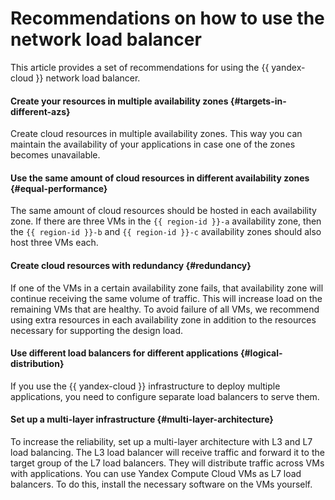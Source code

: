 # Recommendations on how to use the network load balancer

This article provides a set of recommendations for using the {{ yandex-cloud }} network load balancer.

#### Create your resources in multiple availability zones {#targets-in-different-azs}

Create cloud resources in multiple availability zones. This way you can maintain the availability of your applications in case one of the zones becomes unavailable.

#### Use the same amount of cloud resources in different availability zones {#equal-performance}

The same amount of cloud resources should be hosted in each availability zone. If there are three VMs in the `{{ region-id }}-a` availability zone, then the `{{ region-id }}-b` and `{{ region-id }}-c` availability zones should also host three VMs each.

#### Create cloud resources with redundancy {#redundancy}

If one of the VMs in a certain availability zone fails, that availability zone will continue receiving the same volume of traffic. This will increase load on the remaining VMs that are healthy. To avoid failure of all VMs, we recommend using extra resources in each availability zone in addition to the resources necessary for supporting the design load.

#### Use different load balancers for different applications {#logical-distribution}

If you use the {{ yandex-cloud }} infrastructure to deploy multiple applications, you need to configure separate load balancers to serve them.

#### Set up a multi-layer infrastructure {#multi-layer-architecture}

To increase the reliability, set up a multi-layer architecture with L3 and L7 load balancing. The L3 load balancer will receive traffic and forward it to the target group of the L7 load balancers. They will distribute traffic across VMs with applications. You can use Yandex Compute Cloud VMs as L7 load balancers. To do this, install the necessary software on the VMs yourself.